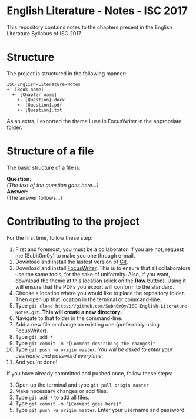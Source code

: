 # English Literature - Notes - ISC 2017

This repository contains notes to the chapters present in the English Literature Syllabus of ISC 2017.

# Structure
The project is structured in the following manner:

```
ISC-English-Literature-Notes
+- [Book name]
  +- [Chapter name]
    +- [Question].docx
    +- [Question].pdf
    +- [Question].txt
```

As an extra, I exported the theme I use in FocusWriter in the appropriate folder.

# Structure of a file
The basic structure of a file is:

**Question:**  
    *(The text of the question goes here...)*  
**Answer:**  
    (The answer follows...)  

# Contributing to the project
For the first time, follow these step:

1. First and foremost, you must be a collaborator. If you are not, request me (Subh0m0y) to make you one through e-mail.
2. Download and install the lastest version of [Git](http://www.git-scm.com/downloads).
3. Download and install [FocusWriter](http://gottcode.org/focuswriter/). This is to ensure that all collaborators use the same tools, for the sake of uniformity. Also, if you want, download the theme at [this location](https://github.com/Subh0m0y/ISC-English-Literature-Notes/blob/master/%5BExtra%5D%20Focus%20Writer%20Themes/Night.fwtz) (click on the **Raw** button). Using it will ensure that the PDFs you export will conform to the standard.
4. Choose a location where you would like to place the repository folder. Then open up that location in the terminal or command-line.
5. Type `git clone https://github.com/Subh0m0y/ISC-English-Literature-Notes.git`. **This will create a new directory.**
6. Navigate to that folder in the command-line.
7. Add a new file or change an existing one (preferrably using FocusWriter).
8. Type `git add *`
9. Type `git commit -m "[Comment describing the changes]"`
10. Type `git push -u origin master`. *You will be asked to enter your username and password everytime.*
11. And you're done!

If you have already committed and pushed once, follow these steps:

1. Open up the terminal and type `git pull origin master`
2. Make necessary changes or add files.
3. Type `git add *` to add all files.
4. Type `git commit -m "[Comment goes here]"`
5. Type `git push -u origin master`. Enter your username and password.
